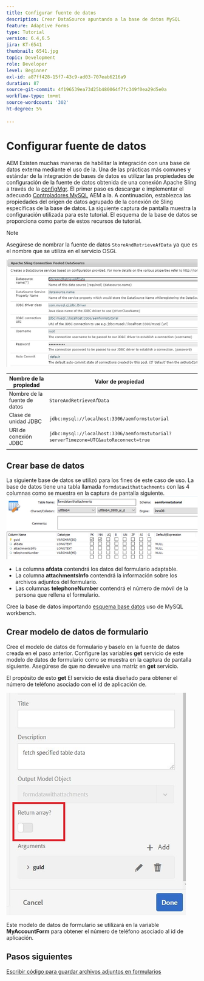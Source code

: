 ```yaml
---
title: Configurar fuente de datos
description: Crear DataSource apuntando a la base de datos MySQL
feature: Adaptive Forms
type: Tutorial
version: 6.4,6.5
jira: KT-6541
thumbnail: 6541.jpg
topic: Development
role: Developer
level: Beginner
exl-id: a87ff428-15f7-43c9-ad03-707eab6216a9
duration: 87
source-git-commit: 4f196539ea73d25b480064f7fc349f0ea29d5e0a
workflow-type: tm+mt
source-wordcount: '302'
ht-degree: 5%

---
```


# Configurar fuente de datos

AEM Existen muchas maneras de habilitar la integración con una base de datos externa mediante el uso de la. Una de las prácticas más comunes y estándar de la integración de bases de datos es utilizar las propiedades de configuración de la fuente de datos obtenida de una conexión Apache Sling a través de la [configMgr](http://localhost:4502/system/console/configMgr).
El primer paso es descargar e implementar el adecuado [Controladores MySQL](https://mvnrepository.com/artifact/mysql/mysql-connector-java) AEM a la.
A continuación, establezca las propiedades del origen de datos agrupado de la conexión de Sling específicas de la base de datos. La siguiente captura de pantalla muestra la configuración utilizada para este tutorial. El esquema de la base de datos se proporciona como parte de estos recursos de tutorial.

>[!NOTE]
>Asegúrese de nombrar la fuente de datos `StoreAndRetrieveAfData` ya que es el nombre que se utiliza en el servicio OSGi.


![data-source](assets/data-source.JPG)

| Nombre de la propiedad | Valor de propiedad |   |
|---------------------|------------------------------------------------------------------------------------|---|
| Nombre de la fuente de datos | `StoreAndRetrieveAfData` |   |
| Clase de unidad JDBC | `jdbc:mysql://localhost:3306/aemformstutorial` |   |
| URI de conexión JDBC | `jdbc:mysql://localhost:3306/aemformstutorial?serverTimezone=UTC&autoReconnect=true` |   |
|                     |                                                                                    |   |


## Crear base de datos


La siguiente base de datos se utilizó para los fines de este caso de uso. La base de datos tiene una tabla llamada `formdatawithattachments` con las 4 columnas como se muestra en la captura de pantalla siguiente.
![data-base](assets/table-schema.JPG)

* La columna **afdata** contendrá los datos del formulario adaptable.
* La columna **attachmentsInfo** contendrá la información sobre los archivos adjuntos del formulario.
* Las columnas **telephoneNumber** contendrá el número de móvil de la persona que rellena el formulario.

Cree la base de datos importando [esquema base datos](assets/data-base-schema.sql)
uso de MySQL workbench.

## Crear modelo de datos de formulario

Cree el modelo de datos de formulario y baselo en la fuente de datos creada en el paso anterior.
Configure las variables **get** servicio de este modelo de datos de formulario como se muestra en la captura de pantalla siguiente.
Asegúrese de que no devuelve una matriz en **get** servicio.

El propósito de esto **get** El servicio de está diseñado para obtener el número de teléfono asociado con el id de aplicación de.

![get-service](assets/get-service.JPG)

Este modelo de datos de formulario se utilizará en la variable **MyAccountForm** para obtener el número de teléfono asociado al id de aplicación.

## Pasos siguientes

[Escribir código para guardar archivos adjuntos en formularios](./store-form-attachments.md)
